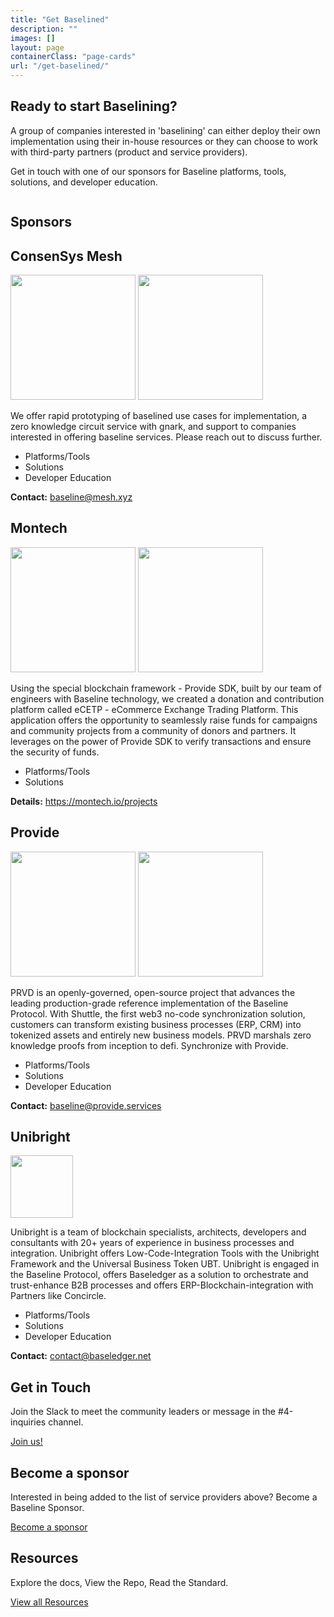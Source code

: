 ```yaml
---
title: "Get Baselined"
description: ""
images: []
layout: page
containerClass: "page-cards"
url: "/get-baselined/"
---
```


<div class="section pt-0">
  <div class="row">
    <div class="col-16 col-md-9">
      <h2>Ready to start Baselining?</h2>
      <p>A group of companies interested in 'baselining' can either deploy their own implementation using their in-house resources or they can choose to work with third-party partners (product and service providers).</p>
      <p>Get in touch with one of our sponsors for Baseline platforms, tools, solutions, and developer education.</p>
    </div>
    <div class="col-md-7 text-end">
      <img src="/images/company.svg" alt="" class="d-none d-md-inline-block img-fluid lazyload">
    </div>
  </div>
</div>
<div class="section pt-0">
<h2 class="mt-0">Sponsors</h2>
<div class="row row-cols-1 mt-4">
  <div class="col d-flex">
    <div class="card bg-white border-primary mt-0 card-body flex-fill py-4 mb-4">
      <h2 class="h3 mt-0 sr-only">ConsenSys Mesh</h2>
      <img src="/images/sponsors/logo-consensys-mesh-white.webp" alt="" width="200" class="logo-dark mb-4" loading="lazy">
      <img src="/images/sponsors/logo-consensys-mesh.png" alt="" width="200" class="logo-light mb-4" loading="lazy">
      <p>We offer rapid prototyping of baselined use cases for implementation, a zero knowledge circuit service with gnark, and support to companies interested in offering baseline services. Please reach out to discuss further.</p>
      <ul class="checkmarks">
        <li>Platforms/Tools</li>
        <li>Solutions</li>
        <li>Developer Education</li>
      </ul>
      <p class="mb-0">
        <strong>Contact:</strong> <a href="mailto:baseline@mesh.xyz">baseline@mesh.xyz</a>
      </p>
    </div>
  </div>
  <div class="col d-flex">
    <div class="card bg-white border-primary mt-0 card-body flex-fill py-4 mb-4">
      <h2 class="h3 mt-0 sr-only">Montech</h2>
      <img src="/images/sponsors/logo-montech-white.png" alt="" width="200" class="logo-dark mb-4" loading="lazy">
      <img src="/images/sponsors/logo-montech.png" alt="" width="200" class="logo-light mb-4" loading="lazy">
      <p>Using the special blockchain framework - Provide SDK, built by our team of engineers with Baseline technology, we created a donation and contribution platform called eCETP - eCommerce Exchange Trading Platform. This application offers the opportunity to seamlessly raise funds for campaigns and community projects from a community of donors and partners. It leverages on the power of Provide SDK to verify transactions and ensure the security of funds.</p>
      <ul class="checkmarks">
        <li>Platforms/Tools</li>
        <li>Solutions</li>
      </ul>
      <p class="mb-0">
        <strong>Details:</strong> <a href="https://montech.io/projects">https://montech.io/projects</a>
      </p>
    </div>
  </div>
  <div class="col d-flex">
    <div class="card bg-white border-primary mt-0 card-body flex-fill py-4 mb-4">
      <h2 class="h3 mt-0 sr-only">Provide</h2>
      <img src="/images/sponsors/logo-provide.png" alt="" width="200" class="logo-light mb-4" loading="lazy">
      <img src="/images/sponsors/logo-provide-white.svg" alt="" width="200" class="logo-dark mb-4" loading="lazy">
      <p>PRVD is an openly-governed, open-source project that advances the leading production-grade reference implementation of the Baseline Protocol. With Shuttle, the first web3 no-code synchronization solution, customers can transform existing business processes (ERP, CRM) into tokenized assets and entirely new business models. PRVD marshals zero knowledge proofs from inception to defi. Synchronize with Provide.</p>
      <ul class="checkmarks">
        <li>Platforms/Tools</li>
        <li>Solutions</li>
        <li>Developer Education</li>
      </ul>
      <p class="mb-0">
        <strong>Contact:</strong> <a href="mailto:baseline@provide.services">baseline@provide.services</a>
      </p>
    </div>
  </div>
   <div class="col d-flex">
    <div class="card bg-white border-primary mt-0 card-body flex-fill py-4 mb-4">
      <h2 class="h3 mt-0 sr-only">Unibright</h2>
      <img src="/images/sponsors/logo-unibright.png" alt="" width="100" class="mb-4" loading="lazy">
      <p>Unibright is a team of blockchain specialists, architects, developers and consultants with 20+ years of experience in business processes and integration. Unibright offers Low-Code-Integration Tools with the Unibright Framework and the Universal Business Token UBT. Unibright is engaged in the Baseline Protocol, offers Baseledger as a solution to orchestrate and trust-enhance B2B processes and offers ERP-Blockchain-integration with Partners like Concircle.</p>
      <ul class="checkmarks">
        <li>Platforms/Tools</li>
        <li>Solutions</li>
        <li>Developer Education</li>
      </ul>
      <p class="mb-0">
        <strong>Contact:</strong> <a href="mailto:contact@baseledger.net">contact@baseledger.net</a>
      </p>
    </div>
  </div> 
</div>
</div>
<div class="section pt-0">
<div class="row row-cols-1 row-cols-lg-3 mt-4">
  <div class="col d-flex">
    <div class="card bg-white border-primary mt-0 card-body flex-fill py-4 mb-4">
      <h2 class="h3 mt-0">Get in Touch</h2>
      <p>Join the Slack to meet the community leaders or message in the #4-inquiries channel.</p>
      <a href="https://join.slack.com/t/ethereum-baseline/shared_invite/zt-d6emqeci-bjzBsXBqK4D7tBTZ40AEfQ" class="btn btn-lg btn-primary mt-auto">Join us!</a>
    </div>
  </div>
  <div class="col d-flex">
    <div class="card bg-white border-primary mt-0 card-body flex-fill py-4 mb-4">
      <h2 class="h3 mt-0">Become a sponsor</h2>
      <p>Interested in being added to the list of service providers above? Become a Baseline Sponsor.</p>
      <a href="/become-a-sponsor/" class="btn btn-lg btn-primary mt-auto">Become a sponsor</a>
    </div>
  </div>
  <div class="col d-flex">
    <div class="card bg-white border-primary mt-0 card-body flex-fill py-4 mb-4">
      <h2 class="h3 mt-0">Resources</h2>
      <p>Explore the docs, View the Repo, Read the Standard.</p>
      <a href="/resources/" class="btn btn-lg btn-primary mt-auto">View all Resources</a>
    </div>
  </div>
</div>
</div>
